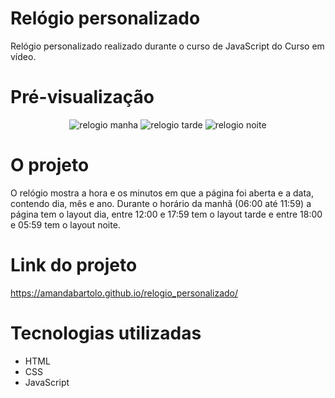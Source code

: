 # Relógio personalizado
 Relógio personalizado realizado durante o curso de JavaScript do Curso em vídeo.
 
# Pré-visualização
<div align="center">
 
 ![relogio manha](https://user-images.githubusercontent.com/101134812/161325535-ba88600a-8bb8-4bfe-81f9-4ccf8f4946ae.png)
 ![relogio tarde](https://user-images.githubusercontent.com/101134812/161325550-0b17188d-a770-4af8-9d13-11ff7f55949c.png)
 ![relogio noite](https://user-images.githubusercontent.com/101134812/161325561-d897283e-bfd6-41ec-a3d7-fee5db5eae7b.png)
</div>

# O projeto
 O relógio mostra a hora e os minutos em que a página foi aberta e a data, contendo dia, mês e ano.
 Durante o horário da manhã (06:00 até 11:59) a página tem o layout dia, entre 12:00 e 17:59 tem o layout tarde e entre 18:00 e 05:59 tem o layout noite.

# Link do projeto
https://amandabartolo.github.io/relogio_personalizado/

# Tecnologias utilizadas
* HTML
* CSS
* JavaScript
